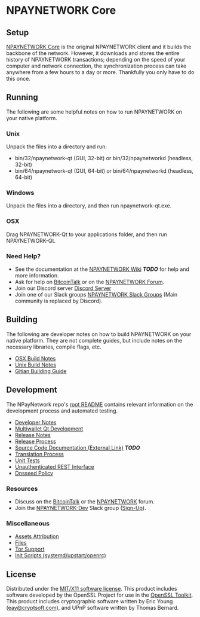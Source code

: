 NPAYNETWORK Core
=====================

Setup
---------------------
[NPAYNETWORK Core](http://npaynetwork.org/wallet) is the original NPAYNETWORK client and it builds the backbone of the network. However, it downloads and stores the entire history of NPAYNETWORK transactions; depending on the speed of your computer and network connection, the synchronization process can take anywhere from a few hours to a day or more. Thankfully you only have to do this once.

Running
---------------------
The following are some helpful notes on how to run NPAYNETWORK on your native platform.

### Unix

Unpack the files into a directory and run:

- bin/32/npaynetwork-qt (GUI, 32-bit) or bin/32/npaynetworkd (headless, 32-bit)
- bin/64/npaynetwork-qt (GUI, 64-bit) or bin/64/npaynetworkd (headless, 64-bit)

### Windows

Unpack the files into a directory, and then run npaynetwork-qt.exe.

### OSX

Drag NPAYNETWORK-Qt to your applications folder, and then run NPAYNETWORK-Qt.

### Need Help?

* See the documentation at the [NPAYNETWORK Wiki](https://en.bitcoin.it/wiki/Main_Page) ***TODO***
for help and more information.
* Ask for help on [BitcoinTalk](https://bitcointalk.org/index.php?topic=1262920.0) or on the [NPAYNETWORK Forum](http://forum.npaynetwork.org/).
* Join our Discord server [Discord Server](https://discord.npaynetwork.org)
* Join one of our Slack groups [NPAYNETWORK Slack Groups](https://npaynetwork.org/slack-logins/) (Main community is replaced by Discord).

Building
---------------------
The following are developer notes on how to build NPAYNETWORK on your native platform. They are not complete guides, but include notes on the necessary libraries, compile flags, etc.

- [OSX Build Notes](build-osx.md)
- [Unix Build Notes](build-unix.md)
- [Gitian Building Guide](gitian-building.md)

Development
---------------------
The NPayNetwork repo's [root README](https://github.com/NPAYNETWORK-Project/NPAYNETWORK/blob/master/README.md) contains relevant information on the development process and automated testing.

- [Developer Notes](developer-notes.md)
- [Multiwallet Qt Development](multiwallet-qt.md)
- [Release Notes](release-notes.md)
- [Release Process](release-process.md)
- [Source Code Documentation (External Link)](https://dev.visucore.com/bitcoin/doxygen/) ***TODO***
- [Translation Process](translation_process.md)
- [Unit Tests](unit-tests.md)
- [Unauthenticated REST Interface](REST-interface.md)
- [Dnsseed Policy](dnsseed-policy.md)

### Resources

* Discuss on the [BitcoinTalk](https://bitcointalk.org/index.php?topic=1262920.0) or the [NPAYNETWORK](http://forum.npaynetwork.org/) forum.
* Join the [NPAYNETWORK-Dev](https://npaynetwork-dev.slack.com/) Slack group ([Sign-Up](https://npaynetwork-dev.herokuapp.com/)).

### Miscellaneous
- [Assets Attribution](assets-attribution.md)
- [Files](files.md)
- [Tor Support](tor.md)
- [Init Scripts (systemd/upstart/openrc)](init.md)

License
---------------------
Distributed under the [MIT/X11 software license](http://www.opensource.org/licenses/mit-license.php).
This product includes software developed by the OpenSSL Project for use in the [OpenSSL Toolkit](https://www.openssl.org/). This product includes
cryptographic software written by Eric Young ([eay@cryptsoft.com](mailto:eay@cryptsoft.com)), and UPnP software written by Thomas Bernard.
